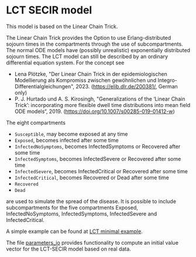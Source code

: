 # LCT SECIR model

This model is based on the Linear Chain Trick. 

The Linear Chain Trick provides the Option to use Erlang-distributed sojourn times in the compartments through the use of subcompartments. 
The normal ODE models have (possibly unrealistic) exponentially distributed sojourn times.
The LCT model can still be described by an ordinary differential equation system.
For the concept see 
- Lena Plötzke, "Der Linear Chain Trick in der epidemiologischen Modellierung als Kompromiss zwischen gewöhnlichen und Integro-Differentialgleichungen", 2023. (https://elib.dlr.de/200381/, German only)
- P. J. Hurtado und A. S. Kirosingh, "Generalizations of the ‘Linear Chain Trick’: incorporating more flexible dwell time distributions into mean field ODE models“, 2019. (https://doi.org/10.1007/s00285-019-01412-w)

The eight compartments 
- `Susceptible`, may become exposed at any time
- `Exposed`, becomes infected after some time
- `InfectedNoSymptoms`, becomes InfectedSymptoms or Recovered after some time
- `InfectedSymptoms`, becomes InfectedSevere or Recovered after some time
- `InfectedSevere`, becomes InfectedCritical or Recovered after some time
- `InfectedCritical`, becomes Recovered or Dead after some time
- `Recovered`
- `Dead`

are used to simulate the spread of the disease. 
It is possible to include subcompartments for the five compartments Exposed, InfectedNoSymptoms, InfectedSymptoms, InfectedSevere and InfectedCritical.

A simple example can be found at [LCT minimal example](../../examples/lct_secir.cpp).

The file [parameters_io](parameters_io.h) provides functionality to compute an initial value vector for the LCT-SECIR model based on real data.

